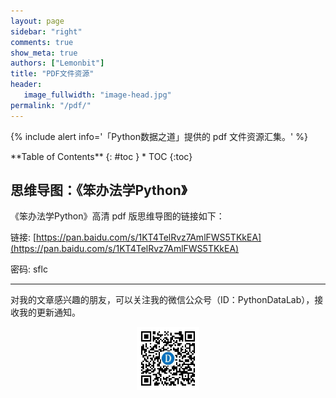 ```yaml
---
layout: page
sidebar: "right"
comments: true
show_meta: true
authors: ["Lemonbit"]
title: "PDF文件资源"
header:
   image_fullwidth: "image-head.jpg"
permalink: "/pdf/"
---
```

{% include alert info='「Python数据之道」提供的 pdf 文件资源汇集。' %}

<div class="panel radius" markdown="1">
**Table of Contents**
{: #toc }
*  TOC
{:toc}
</div>

## 思维导图：《笨办法学Python》

《笨办法学Python》高清 pdf 版思维导图的链接如下：

链接: [https://pan.baidu.com/s/1KT4TelRvz7AmlFWS5TKkEA](https://pan.baidu.com/s/1KT4TelRvz7AmlFWS5TKkEA)

密码: sflc

---

对我的文章感兴趣的朋友，可以关注我的微信公众号（ID：PythonDataLab），接收我的更新通知。

<div align="center">
    <img src="/images/qrcode.jpg" width="20%">
</div>